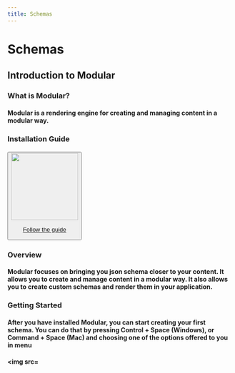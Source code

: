 ```yaml
---
title: Schemas
---
```


# Schemas
## Introduction to Modular
### What is Modular?
#### Modular is a rendering engine for creating and managing content in a modular way.
### Installation Guide
#### <button type="button"><a href="https://github.com/jaspero/modular"><img src="https://static.vecteezy.com/system/resources/previews/008/659/063/original/eps10-black-download-or-install-icon-in-simple-flat-trendy-modern-style-isolated-on-white-background-free-vector.jpg" width="150" height="150"></img><p>Follow the guide</p></a></button>

### Overview
#### Modular focuses on bringing you json schema closer to your content. It allows you to create and manage content in a modular way. It also allows you to create custom schemas and render them in your application.

### Getting Started
#### After you have installed Modular, you can start creating your first schema. You can do that by pressing Control + Space (Windows), or Command + Space (Mac) and choosing one of the options offered to you in menu
#### <img src=